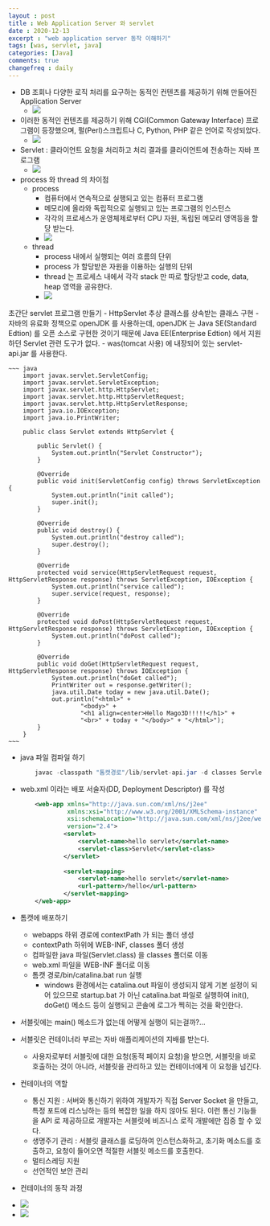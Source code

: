 ```yaml
---
layout : post
title : Web Application Server 와 servlet
date : 2020-12-13
excerpt : "web application server 동작 이해하기"
tags: [was, servlet, java]
categories: [Java]
comments: true
changefreq : daily
---
```


- DB 조회나 다양한 로직 처리를 요구하는 동적인 컨텐츠를 제공하기 위해 만들어진 Application Server
    - <img src="/static/img/was/was-vs-web.png">
- 이러한 동적인 컨텐츠를 제공하기 위해 CGI(Common Gateway Interface) 프로그램이 등장했으며, 펄(Perl)스크립트나 C, Python, PHP 같은 언어로 작성되었다.
    - <img src="/static/img/was/process.png">
- Servlet : 클라이언트 요청을 처리하고 처리 결과를 클라이언트에 전송하는 자바 프로그램
    - <img src="/static/img/was/thread.png">
- process 와 thread 의 차이점 
    - process 
        - 컴퓨터에서 연속적으로 실행되고 있는 컴퓨터 프로그램 
        - 메모리에 올라와 독립적으로 실행되고 있는 프로그램의 인스턴스 
        - 각각의 프로세스가 운영체제로부터 CPU 자원, 독립된 메모리 영역등을 할당 받는다.
        - <img src="/static/img/was/process-flow.png">
    - thread
        - process 내에서 실행되는 여러 흐름의 단위 
        - process 가 할당받은 자원을 이용하는 실행의 단위
        - thread 는 프로세스 내에서 각각 stack 만 따로 할당받고 code, data, heap 영역을 공유한다.
        - <img src="/static/img/was/thread-flow.png">
초간단 servlet 프로그램 만들기
    - HttpServlet 추상 클래스를 상속받는 클래스 구현 
        - 자바의 유료화 정책으로 openJDK 를 사용하는데, openJDK 는 Java SE(Standard Edtion) 를 오픈 소스로 구현한 것이기 때문에 Java EE(Enterprise Edtion) 에서 지원하던 Servlet 관련 도구가 없다.
        - was(tomcat 사용) 에 내장되어 있는 servlet-api.jar 를 사용한다.
        
    ~~~ java
        import javax.servlet.ServletConfig;
        import javax.servlet.ServletException;
        import javax.servlet.http.HttpServlet;
        import javax.servlet.http.HttpServletRequest;
        import javax.servlet.http.HttpServletResponse;
        import java.io.IOException;
        import java.io.PrintWriter;
        
        public class Servlet extends HttpServlet {
            
            public Servlet() {
                System.out.println("Servlet Constructor");
            }
            
            @Override
            public void init(ServletConfig config) throws ServletException {
                System.out.println("init called");
                super.init();
            }
        
            @Override
            public void destroy() {
                System.out.println("destroy called");
                super.destroy();
            }
        
            @Override
            protected void service(HttpServletRequest request, HttpServletResponse response) throws ServletException, IOException {
                System.out.println("service called");
                super.service(request, response);
            }
        
            @Override
            protected void doPost(HttpServletRequest request, HttpServletResponse response) throws ServletException, IOException {
                System.out.println("doPost called");
            }
        
            @Override
            public void doGet(HttpServletRequest request, HttpServletResponse response) throws IOException {
                System.out.println("doGet called");
                PrintWriter out = response.getWriter();
                java.util.Date today = new java.util.Date();
                out.println("<html>" +
                        "<body>" +
                        "<h1 align=center>Hello Mago3D!!!!!</h1>" +
                        "<br>" + today + "</body>" + "</html>");
            }
        }
    ~~~
- java 파일 컴파일 하기
    ~~~ java
        javac -classpath "톰캣경로"/lib/servlet-api.jar -d classes Servlet.java
    ~~~
- web.xml 이라는 배포 서술자(DD, Deployment Descriptor) 를 작성
    ~~~ xml
        <web-app xmlns="http://java.sun.com/xml/ns/j2ee"
                 xmlns:xsi="http://www.w3.org/2001/XMLSchema-instance"
                 xsi:schemaLocation="http://java.sun.com/xml/ns/j2ee/web-app_2_4.xsd"
                 version="2.4">
                <servlet>
                    <servlet-name>hello servlet</servlet-name>
                    <servlet-class>Servlet</servlet-class>
                </servlet>
        
                <servlet-mapping>
                    <servlet-name>hello servlet</servlet-name>
                    <url-pattern>/hello</url-pattern>
                </servlet-mapping>
        </web-app>
    ~~~

- 톰캣에 배포하기
    - webapps 하위 경로에 contextPath 가 되는 폴더 생성
    - contextPath 하위에 WEB-INF, classes 폴더 생성 
    - 컴파일한 java 파일(Servlet.class) 을 classes 폴더로 이동 
    - web.xml 파일을 WEB-INF 폴더로 이동
    - 톰캣 경로/bin/catalina.bat run  실행
        - windows 환경에서는 catalina.out 파일이 생성되지 않게 기본 설정이 되어 있으므로 startup.bat 가 아닌 catalina.bat 파일로 실행하여 init(), doGet() 메소드 등이 실행되고 콘솔에 로그가 찍히는 것을 확인한다.
        
- 서블릿에는 main() 메소드가 없는데 어떻게 실행이 되는걸까?… 
- 서블릿은 컨테이너라 부르는 자바 애플리케이션의 지배를 받는다.
    -  사용자로부터 서블릿에 대한 요청(동적 페이지 요청)을 받으면, 서블릿을 바로 호출하는 것이 아니라, 서블릿을 관리하고 있는 컨테이너에게 이 요청을 넘긴다.
- 컨테이너의 역할
    - 통신 지원 : 서버와 통신하기 위하여 개발자가 직접 Server Socket 을 만들고, 특정 포트에 리스닝하는 등의 복잡한 일을 하지 않아도 된다. 이런 통신 기능들을 API 로 제공하므로 개발자는 서블릿에 비즈니스 로직 개발에만 집중 할 수 있다.
    - 생명주기 관리 : 서블릿 클래스를 로딩하여 인스턴스화하고, 초기화 메소드를 호출하고, 요청이 들어오면 적절한 서블릿 메소드를 호출한다.
    - 멀티스레딩 지원
    - 선언적인 보안 관리
- 컨테이너의 동작 과정
- <img src="/static/img/was/container-flow1.png">
- <img src="/static/img/was/container-flow2.png">
      


          


